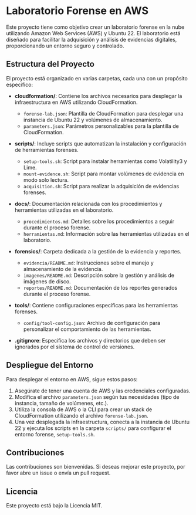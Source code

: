# Laboratorio Forense en AWS

Este proyecto tiene como objetivo crear un laboratorio forense en la nube utilizando Amazon Web Services (AWS) y Ubuntu 22. El laboratorio está diseñado para facilitar la adquisición y análisis de evidencias digitales, proporcionando un entorno seguro y controlado.

## Estructura del Proyecto

El proyecto está organizado en varias carpetas, cada una con un propósito específico:

- **cloudformation/**: Contiene los archivos necesarios para desplegar la infraestructura en AWS utilizando CloudFormation.
  - `forense-lab.json`: Plantilla de CloudFormation para desplegar una instancia de Ubuntu 22 y volúmenes de almacenamiento.
  - `parameters.json`: Parámetros personalizables para la plantilla de CloudFormation.

- **scripts/**: Incluye scripts que automatizan la instalación y configuración de herramientas forenses.
  - `setup-tools.sh`: Script para instalar herramientas como Volatility3 y Lime.
  - `mount-evidence.sh`: Script para montar volúmenes de evidencia en modo solo lectura.
  - `acquisition.sh`: Script para realizar la adquisición de evidencias forenses.

- **docs/**: Documentación relacionada con los procedimientos y herramientas utilizadas en el laboratorio.
  - `procedimientos.md`: Detalles sobre los procedimientos a seguir durante el proceso forense.
  - `herramientas.md`: Información sobre las herramientas utilizadas en el laboratorio.

- **forensics/**: Carpeta dedicada a la gestión de la evidencia y reportes.
  - `evidencia/README.md`: Instrucciones sobre el manejo y almacenamiento de la evidencia.
  - `imagenes/README.md`: Descripción sobre la gestión y análisis de imágenes de disco.
  - `reportes/README.md`: Documentación de los reportes generados durante el proceso forense.

- **tools/**: Contiene configuraciones específicas para las herramientas forenses.
  - `config/tool-config.json`: Archivo de configuración para personalizar el comportamiento de las herramientas.

- **.gitignore**: Especifica los archivos y directorios que deben ser ignorados por el sistema de control de versiones.

## Despliegue del Entorno

Para desplegar el entorno en AWS, sigue estos pasos:

1. Asegúrate de tener una cuenta de AWS y las credenciales configuradas.
2. Modifica el archivo `parameters.json` según tus necesidades (tipo de instancia, tamaño de volúmenes, etc.).
3. Utiliza la consola de AWS o la CLI para crear un stack de CloudFormation utilizando el archivo `forense-lab.json`.
4. Una vez desplegada la infraestructura, conecta a la instancia de Ubuntu 22 y ejecuta los scripts en la carpeta `scripts/` para configurar el entorno forense, `setup-tools.sh`.

## Contribuciones

Las contribuciones son bienvenidas. Si deseas mejorar este proyecto, por favor abre un issue o envía un pull request.

## Licencia

Este proyecto está bajo la Licencia MIT.